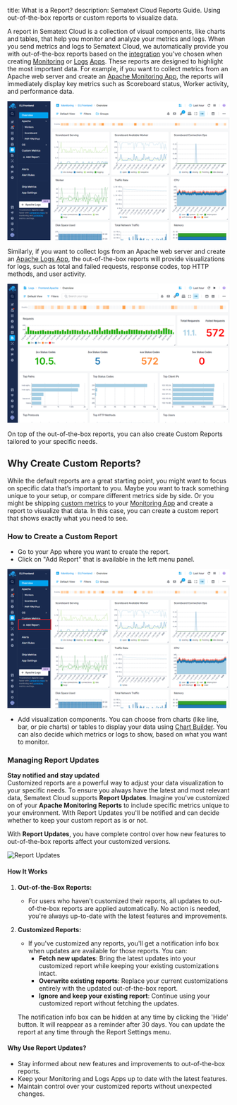 title: What is a Report?
description: Sematext Cloud Reports Guide. Using out-of-the-box reports or custom reports to visualize data.

A report in Sematext Cloud is a collection of visual components, like charts and tables, that help you monitor and analyze your metrics and logs. When you send metrics and logs to Sematext Cloud, we automatically provide you with out-of-the-box reports based on the [integration](https://sematext.com/docs/integration/) you’ve chosen when creating [Monitoring](https://sematext.com/docs/monitoring/) or [Logs](https://sematext.com/docs/logs/) [Apps](https://sematext.com/docs/guide/app-guide/). These reports are designed to highlight the most important data.
For example, if you want to collect metrics from an Apache web server and create an [Apache Monitoring App](https://sematext.com/docs/integration/apache-integration/), the reports will immediately display key metrics such as Scoreboard status, Worker activity, and performance data.

![Apache Monitoring Report](../images/guide/reports/reports-apache-monitoring.png)

Similarly, if you want to collect logs from an Apache web server and create an [Apache Logs App](https://sematext.com/docs/integration/apache-integration/#apache-logs), the out-of-the-box reports will provide visualizations for logs, such as total and failed requests, response codes, top HTTP methods, and user activity.

![Apache Logs Report](../images/guide/reports/reports-apache-logs.png)

On top of the out-of-the-box reports, you can also create Custom Reports tailored to your specific needs.

## Why Create Custom Reports?

While the default reports are a great starting point, you might want to focus on specific data that’s important to you. Maybe you want to track something unique to your setup, or compare different metrics side by side. Or you might be shipping [custom metrics](https://sematext.com/docs/monitoring/custom-metrics/) to your [Monitoring App](https://sematext.com/docs/monitoring/) and create a report to visualize that data. In this case, you can create a custom report that shows exactly what you need to see.

### How to Create a Custom Report

-  Go to your App where you want to create the report.
-  Click on "Add Report" that is available in the left menu panel.

![Apache Logs Report](../images/guide/reports/reports-add-report.png)

- Add visualization components. You can choose from charts (like line, bar, or pie charts) or tables to display your data using [Chart Builder](https://sematext.com/docs/dashboards/chart-builder/). You can also decide which metrics or logs to show, based on what you want to monitor.

### Managing Report Updates

**Stay notified and stay updated**  
Customized reports are a powerful way to adjust your data visualization to your specific needs. To ensure you always have the latest and most relevant data, Sematext Cloud supports **Report Updates**. Imagine you've customized on of your **Apache Monitoring Reports** to include specific metrics unique to your environment. With Report Updates you'll be notified and can decide whether to keep your custom report as is or not.

With **Report Updates**, you have complete control over how new features to out-of-the-box reports affect your customized versions.

![Report Updates](../images/guide/reports/reports-updates.png)

#### How It Works

1. **Out-of-the-Box Reports:**
   - For users who haven't customized their reports, all updates to out-of-the-box reports are applied automatically. No action is needed, you're always up-to-date with the latest features and improvements.

2. **Customized Reports:**
   - If you've customized any reports, you'll get a notification info box when updates are available for those reports. You can:
     - **Fetch new updates**: Bring the latest updates into your customized report while keeping your existing customizations intact.
     - **Overwrite existing reports**: Replace your current customizations entirely with the updated out-of-the-box report.
     - **Ignore and keep your existing report**: Continue using your customized report without fetching the updates. 

   The notification info box can be hidden at any time by clicking the 'Hide' button. It will reappear as a reminder after 30 days. You can update the report at any time through the Report Settings menu.

#### Why Use Report Updates?

- Stay informed about new features and improvements to out-of-the-box reports.
- Keep your Monitoring and Logs Apps up to date with the latest features.
- Maintain control over your customized reports without unexpected changes.
